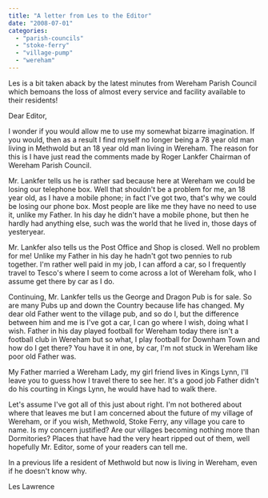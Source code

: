```yaml
---
title: "A letter from Les to the Editor"
date: "2008-07-01"
categories: 
  - "parish-councils"
  - "stoke-ferry"
  - "village-pump"
  - "wereham"
---
```


Les is a bit taken aback by the latest minutes from Wereham Parish Council which bemoans the loss of almost every service and facility available to their residents!

Dear Editor,

I wonder if you would allow me to use my somewhat bizarre imagination. If you would, then as a result I find myself no longer being a 78 year old man living in Methwold but an 18 year old man living in Wereham. The reason for this is I have just read the comments made by Roger Lankfer Chairman of Wereham Parish Council.

Mr. Lankfer tells us he is rather sad because here at Wereham we could be losing our telephone box. Well that shouldn't be a problem for me, an 18 year old, as I have a mobile phone; in fact I've got two, that's why we could be losing our phone box. Most people are like me they have no need to use it, unlike my Father. In his day he didn't have a mobile phone, but then he hardly had anything else, such was the world that he lived in, those days of yesteryear.

Mr. Lankfer also tells us the Post Office and Shop is closed. Well no problem for me! Unlike my Father in his day he hadn't got two pennies to rub together. I'm rather well paid in my job, I can afford a car, so I frequently travel to Tesco's where I seem to come across a lot of Wereham folk, who I assume get there by car as I do.

Continuing, Mr. Lankfer tells us the George and Dragon Pub is for sale. So are many Pubs up and down the Country because life has changed. My dear old Father went to the village pub, and so do I, but the difference between him and me is I've got a car, I can go where I wish, doing what I wish. Father in his day played football for Wereham today there isn't a football club in Wereham but so what, I play football for Downham Town and how do I get there? You have it in one, by car, I'm not stuck in Wereham like poor old Father was.

My Father married a Wereham Lady, my girl friend lives in Kings Lynn, I'll leave you to guess how I travel there to see her. It's a good job Father didn't do his courting in Kings Lynn, he would have had to walk there.

Let's assume I've got all of this just about right. I'm not bothered about where that leaves me but I am concerned about the future of my village of Wereham, or if you wish, Methwold, Stoke Ferry, any village you care to name. Is my concern justified? Are our villages becoming nothing more than Dormitories? Places that have had the very heart ripped out of them, well hopefully Mr. Editor, some of your readers can tell me.

In a previous life a resident of Methwold but now is living in Wereham, even if he doesn't know why.

Les Lawrence
